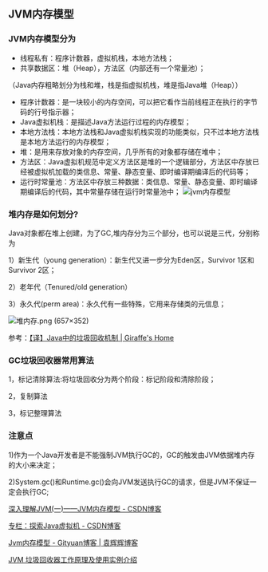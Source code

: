 ## JVM内存模型

### JVM内存模型分为

- 线程私有：程序计数器，虚拟机栈，本地方法栈；
- 共享数据区：堆（Heap），方法区（内部还有一个常量池）；

（Java内存粗略划分为栈和堆，栈是指虚拟机栈，堆是指Java堆（Heap））

- 程序计数器：是一块较小的内存空间，可以把它看作当前线程正在执行的字节码的行号指示器；
- Java虚拟机栈：是描述Java方法运行过程的内存模型；
- 本地方法栈：本地方法栈和Java虚拟机栈实现的功能类似，只不过本地方法栈是本地方法运行的内存模型；
- 堆：是用来存放对象的内存空间，几乎所有的对象都存储在堆中；
- 方法区：Java虚拟机规范中定义方法区是堆的一个逻辑部分，方法区中存放已经被虚拟机加载的类信息、常量、静态变量、即时编译期编译后的代码等；
- 运行时常量池：方法区中存放三种数据：类信息、常量、静态变量、即时编译期编译后的代码，其中常量存储在运行时常量池中；
![jvm内存模型](http://gityuan.com/images/jvm/jvm_memory_1.png)

### 堆内存是如何划分?

Java对象都在堆上创建，为了GC,堆内存分为三个部分，也可以说是三代，分别称为

1）新生代（young generation）：新生代又进一步分为Eden区，Survivor 1区和Survivor 2区；

2）老年代（Tenured/old generation）

3）永久代(perm area)：永久代有一些特殊，它用来存储类的元信息；

![堆内存\.png \(657×352\)](https://yemengying.com/qiniu/image/image/%E5%A0%86%E5%86%85%E5%AD%98.png)

参考：[【译】Java中的垃圾回收机制 \| Giraffe's Home](https://yemengying.com/2016/05/13/jvm-GC/)

### GC垃圾回收器常用算法

1，标记清除算法:将垃圾回收分为两个阶段：标记阶段和清除阶段；

2，复制算法

3，标记整理算法


### 注意点
1)作为一个Java开发者是不能强制JVM执行GC的，GC的触发由JVM依据堆内存的大小来决定；

2)System.gc()和Runtime.gc()会向JVM发送执行GC的请求，但是JVM不保证一定会执行GC;

[深入理解JVM\(一\)——JVM内存模型 \- CSDN博客](http://blog.csdn.net/u010425776/article/details/51170118)

[专栏：探索Java虚拟机 \- CSDN博客](http://blog.csdn.net/column/details/jvm-learn.html)

[Jvm内存模型 \- Gityuan博客 \| 袁辉辉博客](http://gityuan.com/2016/01/09/java-memory/)

[JVM 垃圾回收器工作原理及使用实例介绍](https://www.ibm.com/developerworks/cn/java/j-lo-JVMGarbageCollection/)